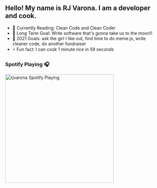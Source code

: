 ## Hello! My name is RJ Varona. I am a developer and cook.

- 📘 Currently Reading: Clean Code and Clean Coder
- 🚀 Long Term Goal: Write software that's gonna take us to the moon!!
- 🥅 2021 Goals: ask the girl I like out, find time to do meme.js, write cleaner code, do another fundraiser
- ⚡ Fun fact: I can cook 1 minute rice in 59 seconds

### Spotify Playing 🎧

[<img src="https://now-playing-codestackr.vercel.app/api/spotify-playing" alt="rjvarona Spotify Playing" width="350" />](https://open.spotify.com/user/rjvarona)
